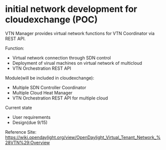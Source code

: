 # initial network development for cloudexchange (POC)

VTN Manager provides virtual network functions for VTN Coordinator via REST API. 

Function: 
  - Virtual network connection through SDN control
  - Deployment of virual machines on virtual network of multicloud
  - VTN Orchestration REST API
  
Module(will be included in cloudexchange): 
 - Multiple SDN Controller Coordinator
 - Multiple Cloud Heat Manager
 - VTN Orchestration REST API for multiple cloud
 
Current state
 - User requirements
 - Design(due 9/15)
 
Reference Site: https://wiki.opendaylight.org/view/OpenDaylight_Virtual_Tenant_Network_%28VTN%29:Overview

